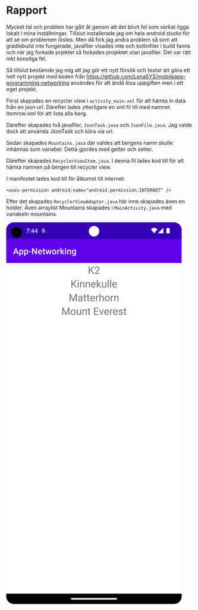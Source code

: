 
# Rapport

Mycket tid och problem har gått åt genom att det blivit fel som verkat ligga lokalt i mina 
inställningar. Tillslut installerade jag om hela android studio för att se om problemen löstes.
Men då fick jag andra problem så som att gradlebuild inte fungerade, javafiler visades inte och kotlinfiler
i build fanns och när jag forkade prjektet så forkades projektet utan javafiler. Det var rätt mkt konsitga fel.

Så tillslut bestämde jag mig att jag gör ett nytt försök och testar att göra ett helt nytt projekt
med koden från https://github.com/LenaSYS/mobileapp-programming-networking användes för att ändå lösa 
uppgiften men i ett eget projekt. 

Först skapades en recycler view i `activity_main.xml` för att hämta in data från en json url. 
Därefter lades ytterligare en xml fil till med namnet itemrow.xml för att lista alla berg. 

Därefter skapades två javafiler, `JsonTask.java` och `JsonFile.java`. Jag valde dock att använda 
JsonTask och köra via url. 


Sedan skapades `Mountains.java` där valdes att bergens namn skulle inhämtas som variabel. Detta gjordes
med getter och setter. 

Därefter skapades `RecyclerViewItem.java`. I denna fil lades kod till för att hämta namnen på bergen 
till recycler view. 

I manifestet lades kod till för åtkomst till internet: 
```
<uses-permission android:name="android.permission.INTERNET" />

```

Efter det skapades `RecyclerViewAdapter.java` här inne skapades även en holder. 
Även arraylist Mountains skapades i `MainActivity.java` med variabeln mountains.


![](Screenshot_20230819_194504.png)